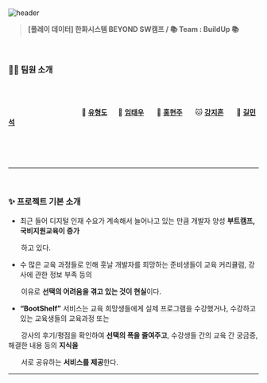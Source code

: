 <br>

![header](https://capsule-render.vercel.app/api?type=Waving&color=541D7A&height=250&section=header&text=BOOTSHLEF🌠&desc=BOOTCAMP&descSize=20&descAlign=68&descAlignY=70&fontSize=100&animation=fadeIn&fontColor=ffff)

> **[플레이 데이터] 한화시스템 BEYOND SW캠프 / 📚 Team : BuildUp 📚**

<br>

### 🤼‍♂️ 팀원 소개

<br><br>

&nbsp;　&nbsp;　&nbsp;　&nbsp;　&nbsp;　&nbsp;　&nbsp;　&nbsp;　 🦁 **[유형도](https://github.com/hyungdoyou)**&nbsp;　 🐻 **[임태우](https://github.com/Tesssssssssy)** &nbsp;　 🐶 **[홍현주](https://github.com/hyeonjju)** &nbsp;　 🐱 **[강지흔](https://github.com/heueun)** &nbsp;　 🐼 **[길민석](https://github.com/gilms0730)**
<br><br><br><br><br>

---

<br>

### ✨ 프로젝트 기본 소개

- 최근 들어 디지털 인재 수요가 계속해서 늘어나고 있는 만큼 개발자 양성 **부트캠프, 국비지원교육이 증가**

&nbsp;&nbsp;&nbsp;　하고 있다.

- 수 많은 교육 과정들로 인해 훗날 개발자를 희망하는 준비생들이 교육 커리큘럼, 강사에 관한 정보 부족 등의

&nbsp;&nbsp;&nbsp;　이유로 **선택의 어려움을 겪고 있는 것이 현실**이다.

- **“BootShelf”** 서비스는 교육 희망생들에게 실제 프로그램을 수강했거나, 수강하고 있는 교육생들의
  교육과정 또는

&nbsp;&nbsp;&nbsp;　강사의 후기/평점을 확인하여 **선택의 폭을 줄여주고**, 수강생들 간의 교육 간 궁금증, 해결한 내용 등의 **지식을**

&nbsp;&nbsp;&nbsp;　서로 공유하는 **서비스를 제공**한다.

---
